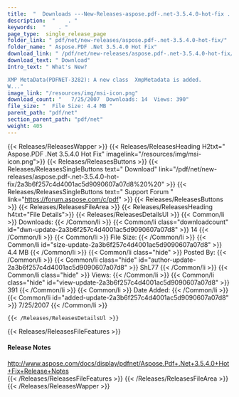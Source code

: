 ```yaml
---
title:  "  Downloads ---New-Releases-aspose.pdf-.net-3.5.4.0-hot-fix . " 
description:  "    . " 
keywords:  "    . " 
page_type:  single_release_page
folder_link: " pdf/net/new-releases/aspose.pdf-.net-3.5.4.0-hot-fix/"
folder_name: " Aspose.PDF .Net 3.5.4.0 Hot Fix"
download_link: " /pdf/net/new-releases/aspose.pdf-.net-3.5.4.0-hot-fix/2a3b6f257c4d4001ac5d9090607a07d8"
download_text: " Download"
Intro_text: " What's New? 

XMP MetaData(PDFNET-3282): A new class  XmpMetadata is added.
W..."
image_link: "/resources/img/msi-icon.png"
download_count: "   7/25/2007  Downloads: 14  Views: 390"
file_size: "  File Size: 4.4 MB "
parent_path: "pdf/net"
section_parent_path: "pdf/net"
weight: 405
---
```


{{< Releases/ReleasesWapper >}}
  {{< Releases/ReleasesHeading H2txt=" Aspose.PDF .Net 3.5.4.0 Hot Fix" imagelink="/resources/img/msi-icon.png">}}
  {{< Releases/ReleasesButtons >}}
    {{< Releases/ReleasesSingleButtons text=" Download" link="/pdf/net/new-releases/aspose.pdf-.net-3.5.4.0-hot-fix/2a3b6f257c4d4001ac5d9090607a07d8%20%20" >}}
    {{< Releases/ReleasesSingleButtons text=" Support Forum " link="https://forum.aspose.com/c/pdf" >}}
  {{< Releases/ReleasesButtons >}}
  {{< Releases/ReleasesFileArea >}}
    {{< Releases/ReleasesHeading h4txt="File Details">}}
    {{< Releases/ReleasesDetailsUl >}}
            {{< Common/li  >}} Downloads: {{< /Common/li >}} 
      {{< Common/li class="downloadcount" id="dwn-update-2a3b6f257c4d4001ac5d9090607a07d8" >}} 14 {{< /Common/li >}} 
      {{< Common/li  >}} File Size: {{< /Common/li >}} 
      {{< Common/li id="size-update-2a3b6f257c4d4001ac5d9090607a07d8" >}} 4.4 MB {{< /Common/li >}} 
      {{< Common/li  class="hide" >}} Posted By: {{< /Common/li >}} 
      {{< Common/li class="hide" id="author-update-2a3b6f257c4d4001ac5d9090607a07d8" >}} ShL77 {{< /Common/li >}} 
      {{< Common/li class="hide"  >}} Views: {{< /Common/li >}} 
      {{< Common/li class="hide" id="view-update-2a3b6f257c4d4001ac5d9090607a07d8" >}} 391 {{< /Common/li >}} 
      {{< Common/li  >}} Date Added: {{< /Common/li >}} 
      {{< Common/li id="added-update-2a3b6f257c4d4001ac5d9090607a07d8" >}} 7/25/2007 {{< /Common/li >}} 

    {{< /Releases/ReleasesDetailsUl >}}

  {{< Releases/ReleasesFileFeatures >}}
      <h4>Release Notes</h4><div><a href="http://www.aspose.com/docs/display/pdfnet/Aspose.Pdf+.Net+3.5.4.0+Hot+Fix+Release+Notes">http://www.aspose.com/docs/display/pdfnet/Aspose.Pdf+.Net+3.5.4.0+Hot+Fix+Release+Notes</a></div>
  {{< /Releases/ReleasesFileFeatures >}}
 {{< /Releases/ReleasesFileArea >}}
{{< /Releases/ReleasesWapper >}}


